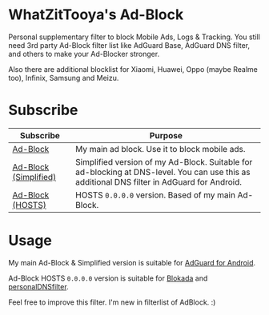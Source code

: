 # WhatZitTooya's Ad-Block
Personal supplementary filter to block Mobile Ads, Logs & Tracking. You still need 3rd party Ad-Block filter list like AdGuard Base, AdGuard DNS filter, and others to make your Ad-Blocker stronger.

Also there are additional blocklist for Xiaomi, Huawei, Oppo (maybe Realme too), Infinix, Samsung and Meizu.

# Subscribe
**Subscribe** | **Purpose**
------------ | -------------
[Ad-Block](https://github.com/What-Zit-Tooya/Ad-Block/raw/main/Main-Blocklist/Ad-Block.txt) | My main ad block. Use it to block mobile ads.
[Ad-Block (Simplified)](https://github.com/What-Zit-Tooya/Ad-Block/raw/main/Main-Blocklist/Ad-Block-Simplified.txt) | Simplified version of my Ad-Block. Suitable for ad-blocking at DNS-level. You can use this as additional DNS filter in AdGuard for Android.
[Ad-Block (HOSTS)](https://github.com/What-Zit-Tooya/Ad-Block/raw/main/Main-Blocklist/Ad-Block-HOSTS.txt) | HOSTS `0.0.0.0` version. Based of my main Ad-Block.

# Usage
My main Ad-Block & Simplified version is suitable for [AdGuard for Android](https://anonym.to/?https://adguard.com/en/adguard-android/overview.html).

Ad-Block HOSTS `0.0.0.0` version is suitable for [Blokada](https://anonym.to/?https://blokada.org/) and [personalDNSfilter](https://anonym.to/?https://www.zenz-solutions.de/personaldnsfilter-wp/).

Feel free to improve this filter. I'm new in filterlist of AdBlock. :)

